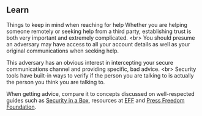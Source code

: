 
## Learn

Things to keep in mind when reaching for help
Whether you are helping someone remotely or seeking help from a third party, establishing trust is both very important and extremely complicated.
&lt;br&gt;
You should presume an adversary may have access to all your account details as well as your original communications when seeking help.

This adversary has an obvious interest in intercepting your secure communications channel and providing specific, bad advice.
&lt;br&gt;
Security tools have built-in ways to verify if the person you are talking to is actually the person you think you are talking to.

When getting advice, compare it to concepts discussed on well-respected guides such as [Security in a Box](https://securityinabox.org/), resources at [EFF](https://ssd.eff.org/en) and [Press Freedom Foundation](https://pressfreedomfoundation.org/encryption-works).
